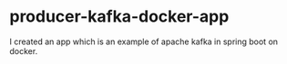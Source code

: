 # producer-kafka-docker-app

I created an app which is an example of apache kafka in spring boot on docker.
